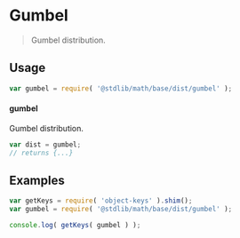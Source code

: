 # Gumbel

> Gumbel distribution.


<section class="usage">

## Usage

``` javascript
var gumbel = require( '@stdlib/math/base/dist/gumbel' );
```

#### gumbel

Gumbel distribution.

``` javascript
var dist = gumbel;
// returns {...}
```

</section>

<!-- /.usage -->


<section class="examples">

## Examples

<!-- TODO: better examples -->

``` javascript
var getKeys = require( 'object-keys' ).shim();
var gumbel = require( '@stdlib/math/base/dist/gumbel' );

console.log( getKeys( gumbel ) );
```

</section>

<!-- /.examples -->


<section class="links">

</section>

<!-- /.links -->
